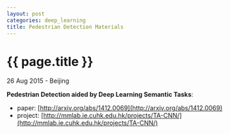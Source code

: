 ```yaml
---
layout: post
categories: deep_learning
title: Pedestrian Detection Materials
---
```


{{ page.title }}
================

<p class="meta">26 Aug 2015 - Beijing</p>

**Pedestrian Detection aided by Deep Learning Semantic Tasks**:

- paper: [http://arxiv.org/abs/1412.0069](http://arxiv.org/abs/1412.0069)
- project: [http://mmlab.ie.cuhk.edu.hk/projects/TA-CNN/](http://mmlab.ie.cuhk.edu.hk/projects/TA-CNN/)
